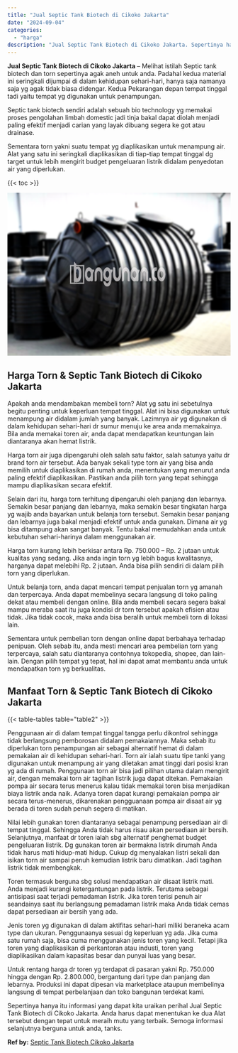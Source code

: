 ```yaml
---
title: "Jual Septic Tank Biotech di Cikoko Jakarta"
date: "2024-09-04"
categories: 
  - "harga"
description: "Jual Septic Tank Biotech di Cikoko Jakarta. Sepertinya hanya itu informasi yang dapat kita uraikan perihal Jual Septic Tank Biotech di Cikoko Jakarta. Anda h..."
---
```


**Jual Septic Tank Biotech di Cikoko Jakarta** – Melihat istilah Septic tank biotech dan torn sepertinya agak aneh untuk anda. Padahal kedua material ini seringkali dijumpai di dalam kehidupan sehari-hari, hanya saja namanya saja yg agak tidak biasa didengar. Kedua Pekarangan depan tempat tinggal tadi yaitu tempat yg digunakan untuk penampungan.

Septic tank biotech sendiri adalah sebuah bio technology yg memakai proses pengolahan limbah domestic jadi tinja bakal dapat diolah menjadi paling efektif menjadi carian yang layak dibuang segera ke got atau drainase.

Sementara torn yakni suatu tempat yg diaplikasikan untuk menampung air. Alat yang satu ini seringkali diaplikasikan di tiap-tiap tempat tinggal dg target untuk lebih mengirit budget pengeluaran listrik didalam penyedotan air yang diperlukan.

{{< toc >}}

![Jual Septic Tank Biotech di Cikoko Jakarta](/images/jual-bio-septictank-35.png)

## Harga Torn & Septic Tank Biotech di Cikoko Jakarta

Apakah anda mendambakan membeli torn? Alat yg satu ini sebetulnya begitu penting untuk keperluan tempat tinggal. Alat ini bisa digunakan untuk menampung air didalam jumlah yang banyak. Lazimnya air yg digunakan di dalam kehidupan sehari-hari dr sumur menuju ke area anda memakainya. Bila anda memakai toren air, anda dapat mendapatkan keuntungan lain diantaranya akan hemat listrik.

Harga torn air juga dipengaruhi oleh salah satu faktor, salah satunya yaitu dr brand torn air tersebut. Ada banyak sekali type torn air yang bisa anda memilih untuk diaplikasikan di rumah anda, menentukan yang menurut anda paling efektif diaplikasikan. Pastikan anda pilih torn yang tepat sehingga mampu diaplikasikan secara efektif.

Selain dari itu, harga torn terhitung dipengaruhi oleh panjang dan lebarnya. Semakin besar panjang dan lebarnya, maka semakin besar tingkatan harga yg wajib anda bayarkan untuk belanja torn tersebut. Semakin besar panjang dan lebarnya juga bakal menjadi efektif untuk anda gunakan. Dimana air yg bisa ditampung akan sangat banyak. Tentu bakal memudahkan anda untuk kebutuhan sehari-harinya dalam menggunakan air.

Harga torn kurang lebih berkisar antara Rp. 750.000 – Rp. 2 jutaan untuk kualitas yang sedang. Jika anda ingin torn yg lebih bagus kwalitasnya, harganya dapat melebihi Rp. 2 jutaan. Anda bisa pilih sendiri di dalam pilih torn yang diperlukan.

Untuk belanja torn, anda dapat mencari tempat penjualan torn yg amanah dan terpercaya. Anda dapat membelinya secara langsung di toko paling dekat atau membeli dengan online. Bila anda membeli secara segera bakal mampu meraba saat itu juga kondisi dr torn tersebut apakah efisien atau tidak. Jika tidak cocok, maka anda bisa beralih untuk membeli torn di lokasi lain.

Sementara untuk pembelian torn dengan online dapat berbahaya terhadap penipuan. Oleh sebab itu, anda mesti mencari area pembelian torn yang terpercaya, salah satu diantaranya contohnya tokopedia, shopee, dan lain-lain. Dengan pilih tempat yg tepat, hal ini dapat amat membantu anda untuk mendapatkan torn yg berkualitas.

## Manfaat Torn & Septic Tank Biotech di Cikoko Jakarta

{{< table-tables table="table2" >}}

Penggunaan air di dalam tempat tinggal tangga perlu dikontrol sehingga tidak berlangsung pemborosan didalam pemakaiannya. Maka sebab itu diperlukan torn penampungan air sebagai alternatif hemat di dalam pemakaian air di kehidupan sehari-hari. Torn air ialah suatu tipe tanki yang digunakan untuk menampung air yang diletakan amat tinggi dari posisi kran yg ada di rumah. Penggunaan torn air bisa jadi pilihan utama dalam mengirit air, dengan memakai torn air tagihan listrik juga dapat ditekan. Pemakaian pompa air secara terus menerus kalau tidak memakai toren bisa menjadikan biaya listrik anda naik. Adanya toren dapat kurangi pemakaian pompa air secara terus-menerus, dikarenakan pengguanaan pompa air disaat air yg berada di toren sudah penuh segera di matikan.

Nilai lebih gunakan toren diantaranya sebagai penampung persediaan air di tempat tinggal. Sehingga Anda tidak harus risau akan persediaan air bersih. Selanjutnya, manfaat dr toren ialah sbg alternatif penghemat budget pengeluaran listrik. Dg gunakan toren air bermakna listrik dirumah Anda tidak harus mati hidup-mati hidup. Cukup dg menyalakan listri sekali dan isikan torn air sampai penuh kemudian listrik baru dimatikan. Jadi tagihan listrik tidak membengkak.

Toren termasuk berguna sbg solusi mendapatkan air disaat listrik mati. Anda menjadi kurangi ketergantungan pada listrik. Terutama sebagai antisipasi saat terjadi pemadaman listrik. Jika toren terisi penuh air seandainya saat itu berlangsung pemadaman listrik maka Anda tidak cemas dapat persediaan air bersih yang ada.

Jenis toren yg digunakan di dalam aktifitas sehari-hari miliki beraneka acam type dan ukuran. Penggunaanya sesuai dg keperluan yg ada. Jika cuma satu rumah saja, bisa cuma menggunakan jenis toren yang kecil. Tetapi jika toren yang diaplikasikan di perkantoran atau industi, toren yang diaplikasikan dalam kapasitas besar dan punyai luas yang besar.

Untuk rentang harga dr toren yg terdapat di pasaran yakni Rp. 750.000 hingga dengan Rp. 2.800.000, bergantung dari type dan panjang dan lebarnya. Produksi ini dapat dipesan via marketplace ataupun membelinya langsung di tempat perbelanjaan dan toko bangunan terdekat kami.

Sepertinya hanya itu informasi yang dapat kita uraikan perihal Jual Septic Tank Biotech di Cikoko Jakarta. Anda harus dapat menentukan ke dua Alat tersebut dengan tepat untuk meraih mutu yang terbaik. Semoga informasi selanjutnya berguna untuk anda, tanks.

**Ref by:** [Septic Tank Biotech Cikoko Jakarta](https://id.wikipedia.org/wiki/Septic)
